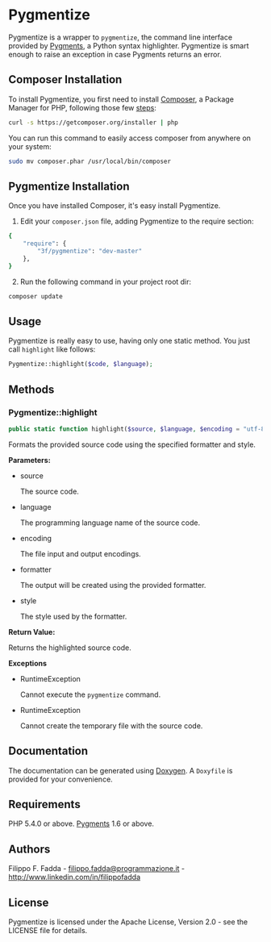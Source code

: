 Pygmentize
==========
Pygmentize is a wrapper to `pygmentize`, the command line interface provided by [Pygments](http://pygments.org), a
Python syntax highlighter. Pygmentize is smart enough to raise an exception in case Pygments returns an error.


Composer Installation
---------------------

To install Pygmentize, you first need to install [Composer](http://getcomposer.org/), a Package Manager for
PHP, following those few [steps](http://getcomposer.org/doc/00-intro.md#installation-nix):

```sh
curl -s https://getcomposer.org/installer | php
```

You can run this command to easily access composer from anywhere on your system:

```sh
sudo mv composer.phar /usr/local/bin/composer
```


Pygmentize Installation
-----------------------
Once you have installed Composer, it's easy install Pygmentize.

1. Edit your `composer.json` file, adding Pygmentize to the require section:
```sh
{
    "require": {
        "3f/pygmentize": "dev-master"
    },
}
```
2. Run the following command in your project root dir:
```sh
composer update
```


Usage
-----
Pygmentize is really easy to use, having only one static method. You just call `highlight` like follows:

```php
Pygmentize::highlight($code, $language);
```

Methods
-------

### Pygmentize::highlight

```php
public static function highlight($source, $language, $encoding = "utf-8", $formatter = "html", $style = "borland")
```

Formats the provided source code using the specified formatter and style.

**Parameters:**

* source

  The source code.

* language

  The programming language name of the source code.

* encoding

  The file input and output encodings.

* formatter

  The output will be created using the provided formatter.

* style

  The style used by the formatter.

**Return Value:**

Returns the highlighted source code.

**Exceptions**

* RuntimeException

  Cannot execute the `pygmentize` command.

* RuntimeException

  Cannot create the temporary file with the source code.


Documentation
-------------
The documentation can be generated using [Doxygen](http://doxygen.org). A `Doxyfile` is provided for your convenience.


Requirements
------------
PHP 5.4.0 or above.
[Pygments](http://pygments.org) 1.6 or above.


Authors
-------
Filippo F. Fadda - <filippo.fadda@programmazione.it> - <http://www.linkedin.com/in/filippofadda>


License
-------
Pygmentize is licensed under the Apache License, Version 2.0 - see the LICENSE file for details.